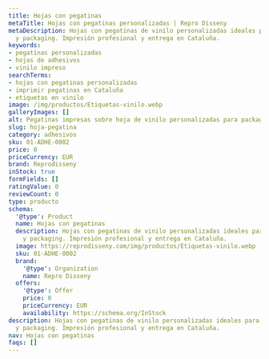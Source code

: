 ```yaml
---
title: Hojas con pegatinas
metaTitle: Hojas con pegatinas personalizadas | Repro Disseny
metaDescription: Hojas con pegatinas de vinilo personalizadas ideales para promociones
  y packaging. Impresión profesional y entrega en Cataluña.
keywords:
- pegatinas personalizadas
- hojas de adhesivos
- vinilo impreso
searchTerms:
- hojas con pegatinas personalizadas
- imprimir pegatinas en Cataluña
- etiquetas en vinilo
image: /img/productos/Etiquetas-vinilo.webp
galleryImages: []
alt: Pegatinas impresas sobre hoja de vinilo personalizadas para packaging y promoción
slug: hoja-pegatina
category: adhesivos
sku: 01-ADHE-0002
price: 0
priceCurrency: EUR
brand: Reprodisseny
inStock: true
formFields: []
ratingValue: 0
reviewCount: 0
type: producto
schema:
  '@type': Product
  name: Hojas con pegatinas
  description: Hojas con pegatinas de vinilo personalizadas ideales para promociones
    y packaging. Impresión profesional y entrega en Cataluña.
  image: https://reprodisseny.com/img/productos/Etiquetas-vinilo.webp
  sku: 01-ADHE-0002
  brand:
    '@type': Organization
    name: Repro Disseny
  offers:
    '@type': Offer
    price: 0
    priceCurrency: EUR
    availability: https://schema.org/InStock
description: Hojas con pegatinas de vinilo personalizadas ideales para promociones
  y packaging. Impresión profesional y entrega en Cataluña.
nav: Hojas con pegatinas
faqs: []
---
```

